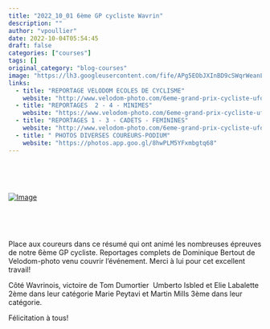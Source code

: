 ```yaml
---
title: "2022_10_01 6ème GP cycliste Wavrin"
description: ""
author: "vpoullier"
date: 2022-10-04T05:54:45
draft: false
categories: ["courses"]
tags: []
original_category: "blog-courses"
image: "https://lh3.googleusercontent.com/fife/APg5EObJXInBD9cSWqrWeanL73MgYbuUgC13ZmoS4lX3qHJH8M5wgjN3yeNDD-5kJGUALxJ_PAh4WIWDg9cMLfJEPXxBlgV2ndRtt5AtjbU0CHNFtaMplyxA_VfAvldNot54X6lwG-haSV39-8BF3fitSos7i9HB6TxoicuvRhxA5RBVYTPluTzcOGKeiUp41XPgzAbVnWQp0MolAOj3GMTBY3Dp8gScIamu5Bzv2DtpW513bUyGU1zuu1y6Rjnq2NHCl3pSA2mxsarR9LRhgBlJ0vcXyZE6BlWkSMApxs6iyhnFH5zu3QUqvSvo1kFo_un5EVEArPSodyAjY0Il4IkjYctC0B_4CoRXJXHBVai7UXJ_RpW_Mz10YOwPiivFV6PgvdjYnEp-pLqZdRBuUb0uwNClu8KKSivo0CWHTTtkJO8w0k6sBOX0JOXZl2BPqCUJkLVbYm6iYxXD1YzzS0SNyK6IiGS2xh8-i-f_sHlt8IimLCFOuu_94UGz1CL--nLZqlFyJkFIfV35M9Mx2yJIOh_CN0YxQaMfwa-956ovdcau9qOvVpS156PZ8RHTZ_NBZCYFuokijm-_HXhYrqMzPTvmfTx_8lfo4sM_JOBaU215p4BTRoIUnEYTolQynqjuQxxMqsAX6Wsn54XufgMM4k6ZhZ6eAVsb4UzzheZPLmdx1ktq0lg_7cyhVX-oDO8c9w-2Fo7LNl32_2hbkPqMOcOtrebYW3AVYPKUi83CILyiltrJ3NKzhtnGEALEtO-h4mzSyApqUSMzi9L-1ij9QtcohpLWYU27M6USlq2Bmxt0YfLFd1n8ZKHXTCl3smztjPr0hQMmp_psu3aQBriSSFxW_f7bwckl5VCmBCdS9DUHiK0FKKQUXOsTe6QUF6JbFG2MLTNU07PlHafUY7BVtLQ-HZl9YkJdDBcOE0e-TyBWS6_kyPkK69E282bJL11nxmgX-suhsgJB7oQ9ALgrNKgJj-BeVgL4rN6po0HPuWfkNjIk7PJgrgrHY9KAOi2QY-T2NhN65zQgdLZCXDxhvswzo74U8msA5PbJ6ewVG1svbpkgfSTHCw8JKvyRqthUCrTa200j5Pu82j0ZBbzKeBHQigdURZ40CYykxF4rYMXYXwKL58rs-_46_2uXmYr8eFcor8armbPl_90aloJv7eWlBrf0u-QFl8JuhJp-35X4xhY2CIXFZu1i41hP0El5B_t8760o9REMa3l9NuPFkzDxhnR3GDsPACgkWSn5MTt1ACc8weNm0R3dGFZJLPHVgJLL9HBFXZryo1L3ARrRU23eEYgJgdP_nG0I0WHsQ61RIrE5AWSzulRn0Cy1yQJ8_p5WghvtAECrTxsdE0A4SC5LqqdqF4RSLcGdLfXp7ps1g5bloX_BjNEKF3zYLlwYhlyID2wp7nNrTnaX7iQz1K5y5rQBjzlsT6Zc9GL1GEEPpwFgJVzW_kDay0dUz4HfTyo5wVlVkfy6-jPIEA8lH-LetpwxHmEMIv7J-rz7Ya3oJuHDDvDZ1_cWV-69UTfV5cIEQATC6hMW3l666UEC631DV7bzSFhycU5Mxs0o--R95vMYdBEMYf7PZ57IgQEFCLfkJnqIe-reauMbX1UzrNonp9dBf2f_Azy8m41nw2eDRcN2pLcUxA80tlHTL_wii2mC-rqLDFkSEjZxHD5eSCXikb34Tq5sPm582IJsyzXEUdRO1ppmKCZCvhNjU3jBcR6gA-ahtfS_Ca75IWMVLmYgp1VrWn2WgvsFCJC3Z9f1CvFw2XTHIq6lM2hiAYi1AkIBdsCUlI0d1yQ1ePlGp9NLqWeJ_FCJ8qgPIHZbCUKAZvgn1gwE7vDXJ5L_Qn2qABDQ7S67UjMlsWwkiuNXGJZrsNQWpCQp1_dZ-k7w3R_B7Zu6Kz31iZkCZg6q2cblLWeoDdkxih8QDMqBx2xJKbmKkoaanaUfq9hkvdf801WHFz30bwMAcg=s2040-w2040-h1360-s-no?authuser=1"
links:
  - title: "REPORTAGE VELODOM ECOLES DE CYCLISME"
    website: "http://www.velodom-photo.com/6eme-grand-prix-cycliste-ufolep-de-wavrin-ecoles-de-cyclisme.html"
  - title: "REPORTAGES  2 - 4 - MINIMES"
    website: "https://www.velodom-photo.com/6eme-grand-prix-cycliste-ufolep-de-wavrin-2eme-4eme-cat-et-minimes.html"
  - title: "REPORTAGES 1 - 3 - CADETS - FEMININES"
    website: "http://www.velodom-photo.com/6eme-grand-prix-cycliste-ufolep-de-wavrin-1ere-3eme-cat-cad-et-fem.html"
  - title: " PHOTOS DIVERSES COUREURS-PODIUM"
    website: "https://photos.app.goo.gl/8hwPLM5YFxmbgtq68"
---
```


&nbsp;

&nbsp;

[![Image](https://lh3.googleusercontent.com/pw/AL9nZEVQjpXzDhw-U1phI2YcsLDgjwRTvgW2APe7OUz_Y7-5ckmlvLGP8bEzIZTpXccNX2adUNRjMlSzHBdfj5U5XE00UmppOgmdI2n9Nn5LJhmzZIdcZJu2NaWyJ_ebPDAtqf3OAX4PyrnZNnzqkyxXyGjPVQ=w647-h937-no?authuser=0)](https://lh3.googleusercontent.com/pw/AL9nZEVQjpXzDhw-U1phI2YcsLDgjwRTvgW2APe7OUz_Y7-5ckmlvLGP8bEzIZTpXccNX2adUNRjMlSzHBdfj5U5XE00UmppOgmdI2n9Nn5LJhmzZIdcZJu2NaWyJ_ebPDAtqf3OAX4PyrnZNnzqkyxXyGjPVQ=w647-h937-no?authuser=0)

&nbsp;

&nbsp;

Place aux coureurs dans ce résumé qui ont animé les nombreuses épreuves de notre 6ème GP cycliste. Reportages complets de Dominique Bertout de Velodom-photo venu couvrir l’événement. Merci à lui pour cet excellent travail!

Côté Wavrinois, victoire de Tom Dumortier&nbsp;
Umberto Isbled et Elie Labalette&nbsp; 2ème dans leur catégorie
Marie Peytavi et Martin Mills 3ème dans leur catégorie.

Félicitation à tous!